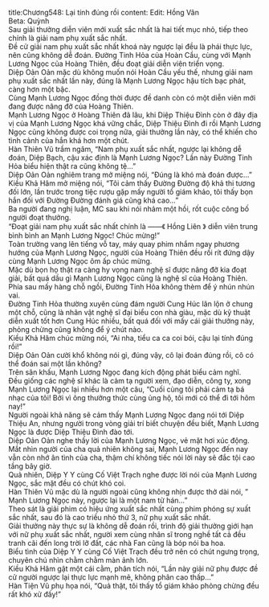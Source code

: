 title:Chương548: Lại tính đúng rồi
content:
Edit: Hồng Vân<br>Beta: Quỳnh<br>Sau giải thưởng diễn viên mới xuất sắc nhất là hai tiết mục nhỏ, tiếp theo chính là giải nam phụ xuất sắc nhất.<br>Đề cử giải nam phụ xuất sắc nhất khoá này ngược lại đều là phái thực lực, nên cũng không dễ đoán. Đường Tinh Hỏa của Hoàn Cầu, cùng với Mạnh Lương Ngọc của Hoàng Thiên, đều đoạt giải diễn viên triển vọng.<br>Diệp Oản Oản mặc dù không muốn nói Hoàn Cầu yếu thế, nhưng giải nam phụ xuất sắc nhất lần này, đúng là Mạnh Lương Ngọc hậu tích bạc phát, càng hơn một bậc.<br>Cùng Mạnh Lương Ngọc đồng thời được đề danh còn có một diễn viên mới đang được nâng đỡ của Hoàng Thiên.<br>Mạnh Lương Ngọc ở Hoàng Thiên đã lâu, khi Diệp Thiệu Đình còn ở đây địa vị của Mạnh Lương Ngọc khá vững chắc, Diệp Thiệu Đình đi rồi Mạnh Lương Ngọc cũng không được coi trọng nữa, giải thưởng lần này, có thể khiến cho tình cảnh của hắn khá hơn một chút.<br>Hàn Thiên Vũ trầm ngâm, “Nam phụ xuất sắc nhất, ngược lại không dễ đoán, Diệp Bạch, cậu xác định là Mạnh Lương Ngọc? Lần này Đường Tinh Hỏa biểu hiện thật ra cũng không tệ…”<br>Diệp Oản Oản nghiêm trang mở miệng nói, “Đúng là khó mà đoán được…”<br>Kiều Khả Hâm mở miệng nói, “Tôi cảm thấy Đường Đường độ khả thi tương đối lớn, lần trước trong tiệc rượu gặp mấy người tổ giám khảo, tôi thấy bọn hắn đối với Đường Đường đánh giá cũng khá cao…”<br>Ba người đang nghị luận, MC sau khi nói nhảm một hồi, rốt cuộc công bố người đoạt thưởng.<br>“Đoạt giải nam phụ xuất sắc nhất chính là ——《 Hồng Liên 》 diễn viên trung bình bình an Mạnh Lương Ngọc! Chúc mừng!”<br>Toàn trường vang lên tiếng vỗ tay, máy quay phim nhắm ngay phương hướng của Mạnh Lương Ngọc, người của Hoàng Thiên đều rối rít đứng dậy cùng Mạnh Lương Ngọc ôm ấp chúc mừng.<br>Mặc dù bọn họ thật ra càng hy vọng nam nghệ sĩ được nâng đỡ kia đoạt giải, bất quá dầu gì Mạnh Lương Ngọc cũng là nghệ sĩ của Hoàng Thiên.<br>Phía sau mấy hàng chỗ ngồi, Đường Tinh Hỏa không thèm để ý nhún nhún vai.<br>Đường Tinh Hỏa thường xuyên cùng đám người Cung Húc lăn lộn ở chung một chỗ, cũng là nhân vật nghệ sĩ đại biểu con nhà giàu, mặc dù kỹ thuật diễn xuất tốt hơn Cung Húc nhiều, bất quá đối với mấy cái giải thưởng này, phỏng chừng cũng không để ý chút nào.<br>Kiều Khả Hâm chúc mừng nói, “Ai nha, tiểu ca ca coi bói, cậu lại tính đúng rồi!”<br>Diệp Oản Oản cười khổ không nói gì, đúng vậy, cô lại đoán đúng rồi, cô có thể đoán sai một lần không?<br>Trên sân khấu, Mạnh Lương Ngọc đang kích động phát biểu cảm nghĩ.<br>Đều giống các nghệ sĩ khác là cảm tạ người xem, đạo diễn, công ty, xong Mạnh Lương Ngọc lại nhiều hơn một câu, “Cuối cùng tôi phải cảm tạ bá nhạc của tôi! Bởi vì ông thưởng thức cùng ủng hộ, tôi mới có thể đi tới hôm nay!”<br>Người ngoài khả năng sẽ cảm thấy Mạnh Lương Ngọc đang nói tới Diệp Thiệu An, nhưng người trong vòng giải trí biết chuyện đều biết, Mạnh Lương Ngọc là được Diệp Thiệu Đình đào tới.<br>Diệp Oản Oản nghe thấy lời của Mạnh Lương Ngọc, vẻ mặt hơi xúc động.<br>Mắt nhìn người của cha quả nhiên không sai, Mạnh Lương Ngọc đến nay vẫn còn nhớ ân tình của cha, thậm chí không tiếc nói lời này sẽ đắc tội cao tầng bây giờ.<br>Quả nhiên, Diệp Y Y cùng Cố Việt Trạch nghe được lời nói của Mạnh Lương Ngọc, sắc mặt đều có chút khó coi.<br>Hàn Thiên Vũ mặc dù là người ngoài cũng không nhịn được thở dài nói, ” Mạnh Lương Ngọc này, ngược lại là một nam tử hán…”<br>Theo sát là giải phim có hiệu ứng xuất sắc nhất cùng phim phóng sự xuất sắc nhất, sau đó là cao triều nhỏ thứ 3, nữ phụ xuất sắc nhất.<br>Giải thưởng này thực sự là không dễ đoán rồi, trình độ giải thưởng giới hạn với nữ phụ xuất sắc nhất, người xem cùng nhân sĩ trong nghề tất cả đều tranh cãi đến long trời lỡ đất, các nhà Fan cũng là bóp nói ba hoa.<br>Biểu tình của Diệp Y Y cùng Cố Việt Trạch đều trở nên có chút ngưng trọng, chuyên chú nhìn chằm chằm màn ảnh lớn.<br>Kiều Khả Hâm gật một cái cằm, phân tích nói, “Lần này giải nữ phụ được đề cử người ngược lại thực lực mạnh mẽ, không phân cao thấp…”<br>Hàn Tiện Vũ phụ họa nói, “Quả thật, tôi thấy tổ giám khảo phỏng chừng đều rất khó xử đấy!”